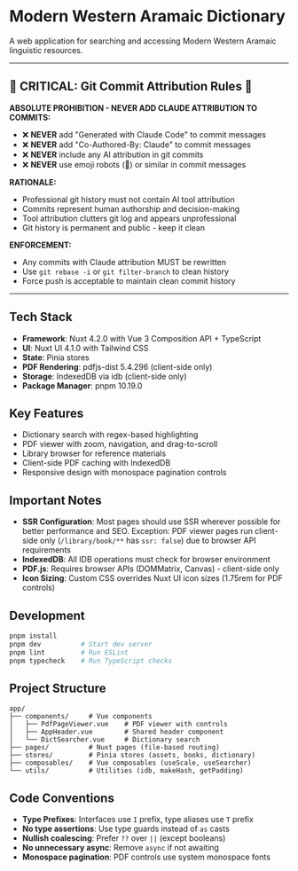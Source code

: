 # Modern Western Aramaic Dictionary

A web application for searching and accessing Modern Western Aramaic linguistic resources.

---

## 🚨 CRITICAL: Git Commit Attribution Rules 🚨

**ABSOLUTE PROHIBITION - NEVER ADD CLAUDE ATTRIBUTION TO COMMITS:**

- ❌ **NEVER** add "Generated with Claude Code" to commit messages
- ❌ **NEVER** add "Co-Authored-By: Claude" to commit messages
- ❌ **NEVER** include any AI attribution in git commits
- ❌ **NEVER** use emoji robots (🤖) or similar in commit messages

**RATIONALE:**
- Professional git history must not contain AI tool attribution
- Commits represent human authorship and decision-making
- Tool attribution clutters git log and appears unprofessional
- Git history is permanent and public - keep it clean

**ENFORCEMENT:**
- Any commits with Claude attribution MUST be rewritten
- Use `git rebase -i` or `git filter-branch` to clean history
- Force push is acceptable to maintain clean commit history

---

## Tech Stack

- **Framework**: Nuxt 4.2.0 with Vue 3 Composition API + TypeScript
- **UI**: Nuxt UI 4.1.0 with Tailwind CSS
- **State**: Pinia stores
- **PDF Rendering**: pdfjs-dist 5.4.296 (client-side only)
- **Storage**: IndexedDB via idb (client-side only)
- **Package Manager**: pnpm 10.19.0

## Key Features

- Dictionary search with regex-based highlighting
- PDF viewer with zoom, navigation, and drag-to-scroll
- Library browser for reference materials
- Client-side PDF caching with IndexedDB
- Responsive design with monospace pagination controls

## Important Notes

- **SSR Configuration**: Most pages should use SSR wherever possible for better performance and SEO. Exception: PDF viewer pages run client-side only (`/library/book/**` has `ssr: false`) due to browser API requirements
- **IndexedDB**: All IDB operations must check for browser environment
- **PDF.js**: Requires browser APIs (DOMMatrix, Canvas) - client-side only
- **Icon Sizing**: Custom CSS overrides Nuxt UI icon sizes (1.75rem for PDF controls)

## Development

```bash
pnpm install
pnpm dev          # Start dev server
pnpm lint         # Run ESLint
pnpm typecheck    # Run TypeScript checks
```

## Project Structure

```
app/
├── components/     # Vue components
│   ├── PdfPageViewer.vue    # PDF viewer with controls
│   ├── AppHeader.vue        # Shared header component
│   └── DictSearcher.vue     # Dictionary search
├── pages/          # Nuxt pages (file-based routing)
├── stores/         # Pinia stores (assets, books, dictionary)
├── composables/    # Vue composables (useScale, useSearcher)
└── utils/          # Utilities (idb, makeHash, getPadding)
```

## Code Conventions

- **Type Prefixes**: Interfaces use `I` prefix, type aliases use `T` prefix
- **No type assertions**: Use type guards instead of `as` casts
- **Nullish coalescing**: Prefer `??` over `||` (except booleans)
- **No unnecessary async**: Remove `async` if not awaiting
- **Monospace pagination**: PDF controls use system monospace fonts
